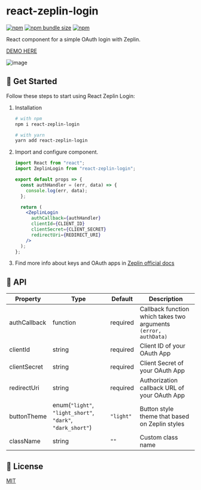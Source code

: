 # react-zeplin-login

[![npm](https://img.shields.io/npm/v/react-zeplin-login?logo=npm&cacheSeconds=1800)](https://www.npmjs.com/package/react-zeplin-login)
[![npm bundle size](https://img.shields.io/bundlephobia/minzip/react-zeplin-login?cacheSeconds=1800)](https://www.npmjs.com/package/react-zeplin-login)
[![npm](https://img.shields.io/npm/dt/react-zeplin-login?cacheSeconds=1800)](https://www.npmjs.com/package/react-zeplin-login)

React component for a simple OAuth login with Zeplin.

[DEMO HERE](https://alexandrtovmach.github.io/react-zeplin-login/)

![image](https://user-images.githubusercontent.com/28801003/70469597-ff2f5300-1ad1-11ea-880f-2d604d9ed41b.png)

## 🚀 Get Started

Follow these steps to start using React Zeplin Login:

1. Installation

   ```sh
   # with npm
   npm i react-zeplin-login

   # with yarn
   yarn add react-zeplin-login
   ```

2. Import and configure component.

   ```jsx
   import React from "react";
   import ZeplinLogin from "react-zeplin-login";

   export default props => {
     const authHandler = (err, data) => {
       console.log(err, data);
     };

     return (
       <ZeplinLogin
         authCallback={authHandler}
         clientId={CLIENT_ID}
         clientSecret={CLIENT_SECRET}
         redirectUri={REDIRECT_URI}
       />
     );
   };
   ```

3. Find more info about keys and OAuth apps in [Zeplin official docs](https://www.zeplin.com/developers/api#oauth2)

## 📖 API

| Property     | Type                                                       | Default   | Description                                                            |
| ------------ | ---------------------------------------------------------- | --------- | ---------------------------------------------------------------------- |
| authCallback | function                                                   | required  | Callback function which takes two arguments `(error, authData)`        |
| clientId     | string                                                     | required  | Client ID of your OAuth App                                            |
| clientSecret | string                                                     | required  | Client Secret of your OAuth App                                        |
| redirectUri  | string                                                     | required  | Authorization callback URL of your OAuth App                           |
| buttonTheme  | enum(`"light"`, `"light_short"`, `"dark"`, `"dark_short"`) | `"light"` | Button style theme that based on Zeplin styles                          |
| className    | string                                                     | `""`      | Custom class name                                                      |

## 📝 License

[MIT](https://github.com/alexandrtovmach/react-zeplin-login/blob/master/LICENSE)

